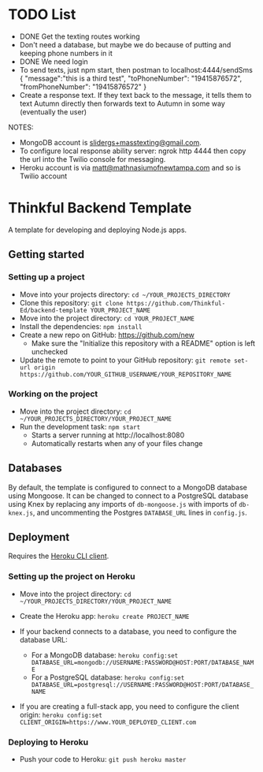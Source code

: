 # TODO List

- DONE Get the texting routes working
- Don't need a database, but maybe we do because of putting and keeping phone numbers in it
- DONE We need login
- To send texts, just npm start, then postman to localhost:4444/sendSms
  {
  "message":"this is a third test",
  "toPhoneNumber": "19415876572",
  "fromPhoneNumber": "19415876572"
  }
- Create a response text. If they text back to the message, it tells them to text Autumn directly then forwards text to Autumn in some way (eventually the user)

NOTES:

- MongoDB account is slidergs+masstexting@gmail.com.
- To configure local response ability server: ngrok http 4444 then copy the url into the Twilio console for messaging.
- Heroku account is via matt@mathnasiumofnewtampa.com and so is Twilio account

# Thinkful Backend Template

A template for developing and deploying Node.js apps.

## Getting started

### Setting up a project

- Move into your projects directory: `cd ~/YOUR_PROJECTS_DIRECTORY`
- Clone this repository: `git clone https://github.com/Thinkful-Ed/backend-template YOUR_PROJECT_NAME`
- Move into the project directory: `cd YOUR_PROJECT_NAME`
- Install the dependencies: `npm install`
- Create a new repo on GitHub: https://github.com/new
  - Make sure the "Initialize this repository with a README" option is left unchecked
- Update the remote to point to your GitHub repository: `git remote set-url origin https://github.com/YOUR_GITHUB_USERNAME/YOUR_REPOSITORY_NAME`

### Working on the project

- Move into the project directory: `cd ~/YOUR_PROJECTS_DIRECTORY/YOUR_PROJECT_NAME`
- Run the development task: `npm start`
  - Starts a server running at http://localhost:8080
  - Automatically restarts when any of your files change

## Databases

By default, the template is configured to connect to a MongoDB database using Mongoose. It can be changed to connect to a PostgreSQL database using Knex by replacing any imports of `db-mongoose.js` with imports of `db-knex.js`, and uncommenting the Postgres `DATABASE_URL` lines in `config.js`.

## Deployment

Requires the [Heroku CLI client](https://devcenter.heroku.com/articles/heroku-command-line).

### Setting up the project on Heroku

- Move into the project directory: `cd ~/YOUR_PROJECTS_DIRECTORY/YOUR_PROJECT_NAME`
- Create the Heroku app: `heroku create PROJECT_NAME`

- If your backend connects to a database, you need to configure the database URL:

  - For a MongoDB database: `heroku config:set DATABASE_URL=mongodb://USERNAME:PASSWORD@HOST:PORT/DATABASE_NAME`
  - For a PostgreSQL database: `heroku config:set DATABASE_URL=postgresql://USERNAME:PASSWORD@HOST:PORT/DATABASE_NAME`

- If you are creating a full-stack app, you need to configure the client origin: `heroku config:set CLIENT_ORIGIN=https://www.YOUR_DEPLOYED_CLIENT.com`

### Deploying to Heroku

- Push your code to Heroku: `git push heroku master`
